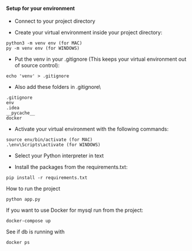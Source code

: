 #### Setup for your environment

- Connect to your project directory 

- Create your virtual environment inside your project directory:

```
python3 -m venv env (for MAC)
py -m venv env (for WINDOWS)
```

- Put the venv in your .gitignore (This keeps your virtual environment out of source control):

```
echo 'venv' > .gitignore
```
- Also add these folders in .gitignore\

```
.gitignore
env
.idea
__pycache__
docker
```

- Activate your virtual environment with the following commands:

``` 
source env/bin/activate (for MAC)
.\env\Scripts\activate (for WINDOWS)

```
- Select your Python interpreter in text

- Install the packages from the requirements.txt:

```
pip install -r requirements.txt
```

How to run the project

```
python app.py
```

If you want to use Docker for mysql run from the project:

```
docker-compose up
```
See if db is running with

```
docker ps
```
